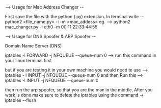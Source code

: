 --> Usage for Mac Address Changer --

First save the file with the python (.py) extension. In terminal write -- python2 <file_name.py> -i -m <mac_addess> eg. --> python2 mac_changer.py -i eth0 -m 00:11:22:33:44:55

--> Usage for DNS Spoofer & ARP Spoofer --

Domain Name Server (DNS)

iptables -I FORWARD -j NFQUEUE --queue-num 0 --> run this command in your linux terminal first

but if you are testing it in your own machine you would need to use --> iptables - I INPUT -j NFQUEUE --queue-num 0 and then Run this --> iptables -I INPUT -j NFQUEUE --queue-num 0

then run the arp spoofer, so that you are the man in the middle.
After you work is done make sure to delete the iptables using the command -> iptables --flush
